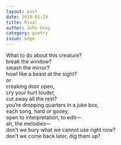 ```yaml
---
layout: post 
date: 2016-01-24
title: Rival
author: John Grey
category: poetry
issue: edge
---
```

What to do about this creature?  
break the window?  
smash the mirror?  
howl like a beast at the sight?  
or  
creaking door open,  
cry your hurt louder,  
cut away all the rest?  
you’re dropping quarters in a juke box,  
each song, hard or gooey,  
open to interpretation, to edit—  
ah, the melodies—  
don’t we bury what we cannot use right now?  
don’t we come back later, dig them up?